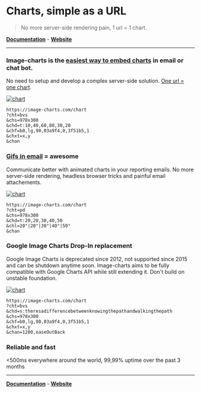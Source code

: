 # Charts, simple as a URL

> No more server-side rendering pain, 1 url = 1 chart.

**[Documentation](https://image-charts.com/documentation)** - **[Website](https://image-charts.com)** 

--------------------------------------------------

### Image-charts is the [easiest way to embed charts](https://image-charts.com/documentation#getting-started) in **email** or **chat bot**.

  No need to setup and develop a complex server-side solution. [One url = one chart](https://image-charts.com/chart?cht=bvs&chs=978x300&chd=t:10,40,60,80,30,20&chf=b0,lg,90,03a9f4,0,3f51b5,1&chxt=x,y&chan).
  
[![chart](https://image-charts.com/chart?cht=bvs&chs=978x300&chd=t:10,40,60,80,30,20&chf=b0,lg,90,03a9f4,0,3f51b5,1&chxt=x,y&chan)](https://image-charts.com/chart?cht=bvs&chs=978x300&chd=t:10,40,60,80,30,20&chf=b0,lg,90,03a9f4,0,3f51b5,1&chxt=x,y&chan)

```
https://image-charts.com/chart
?cht=bvs
&chs=978x300
&chd=t:10,40,60,80,30,20
&chf=b0,lg,90,03a9f4,0,3f51b5,1
&chxt=x,y
&chan
```

### [**Gifs in email**](https://image-charts.com/documentation#chart-gif-animation) = awesome
  
  Communicate better with animated charts in your reporting emails. No more server-side rendering, headless browser tricks and painful email attachements.
  
[![chart](https://image-charts.com/chart?cht=pd&chs=978x300&chd=t:20,20,30,40,50&chl=20%C2%B0%7C20%C2%B0%7C30%C2%B0%7C40%C2%B0%7C50%C2%B0&chan)](https://image-charts.com/chart?cht=pd&chs=978x300&chd=t:20,20,30,40,50&chl=20%C2%B0%7C20%C2%B0%7C30%C2%B0%7C40%C2%B0%7C50%C2%B0&chan)

```
https://image-charts.com/chart
?cht=pd
&chs=978x300
&chd=t:20,20,30,40,50
&chl=20°|20°|30°|40°|50°
&chan
```

### Google Image Charts Drop-In replacement

  Google Image Charts is deprecated since 2012, not supported since 2015 and can be shutdown anytime soon. Image-charts aims to be fully compatible with Google Charts API while still extending it. Don't build on unstable foundation.
  
[![chart](https://image-charts.com/chart?cht=bvs&chd=s:theresadifferencebetweenknowingthepathandwalkingthepath&chs=978x300&chf=b0,lg,90,03a9f4,0,3f51b5,1&chxt=x,y&chan=1200,easeOutBack)](https://image-charts.com/chart?cht=bvs&chd=s:theresadifferencebetweenknowingthepathandwalkingthepath&chs=978x300&chf=b0,lg,90,03a9f4,0,3f51b5,1&chxt=x,y&chan=1200,easeOutBack)

```
https://image-charts.com/chart
?cht=bvs
&chd=s:theresadifferencebetweenknowingthepathandwalkingthepath
&chs=978x300
&chf=b0,lg,90,03a9f4,0,3f51b5,1
&chxt=x,y
&chan=1200,easeOutBack
```

### Reliable and fast

  <500ms everywhere around the world, 99,99% uptime over the past 3 months

-----------------------------

**[Documentation](https://image-charts.com/documentation)** - **[Website](https://image-charts.com)** 
